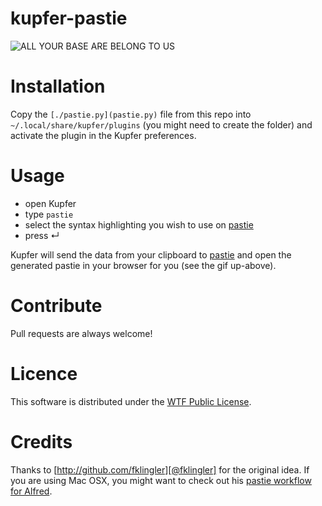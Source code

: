 # kupfer-pastie

![ALL YOUR BASE ARE BELONG TO US](https://f.cloud.github.com/assets/576772/594231/4c04de78-ca63-11e2-8e22-a8be72e4b0b0.gif)

# Installation
Copy the `[./pastie.py](pastie.py)` file from this repo into `~/.local/share/kupfer/plugins` (you might need to create the folder) and activate the plugin in the Kupfer preferences.

# Usage
- open Kupfer
- type `pastie`
- select the syntax highlighting you wish to use on [pastie](http://pastie.org)
- press ↵

Kupfer will send the data from your clipboard to [pastie](http://pastie.org) and open the generated pastie in your browser for you (see the gif up-above).

# Contribute
Pull requests are always welcome!

# Licence
This software is distributed under the [WTF Public License](http://www.wtfpl.net/txt/copying).

# Credits
Thanks to [http://github.com/fklingler][@fklingler] for the original idea. If you are using Mac OSX, you might want to check out his  [pastie workflow for Alfred](https://github.com/fklingler/alfred-pastie).